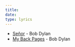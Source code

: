 ```yaml
---
title:
date:
type: lyrics
---
```


- [Señor](./lyrics/senor) - Bob Dylan
- [My Back Pages](./lyrics/my-back-pages) - Bob Dylan
